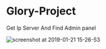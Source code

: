 # Glory-Project
Get Ip Server And Find Admin panel

![screenshot at 2019-01-21 15-26-53](https://user-images.githubusercontent.com/46041727/51499937-05fd8c00-1d81-11e9-90d3-50a0fffdf111.png)
